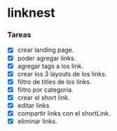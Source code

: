 # linknest

### Tareas
- [x] crear landing page.
- [x] poder agregar links.
- [x] agregar tags a los link.
- [x] crear los 3 layouts de los links.
- [x] filtro de titles de los links.
- [x] filtro por categoria.
- [x] crear el short link.
- [x] editar links
- [x] compartir links con el shortLink.
- [x] eliminar links.
